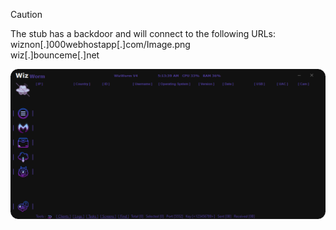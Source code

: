 > [!CAUTION]
> The stub has a backdoor and will connect to the following URLs:  
> wiznon[.]000webhostapp[.]com/Image.png  
> wiz[.]bounceme[.]net  

![Screenshot](https://raw.githubusercontent.com/Cryakl/Ultimate-RAT-Collection/refs/heads/main/XWorm/Mods/WizWorm%20V4.0/Screenshot.png)
